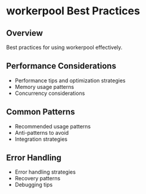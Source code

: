 # workerpool Best Practices

## Overview

Best practices for using workerpool effectively.

## Performance Considerations

- Performance tips and optimization strategies
- Memory usage patterns
- Concurrency considerations

## Common Patterns

- Recommended usage patterns
- Anti-patterns to avoid
- Integration strategies

## Error Handling

- Error handling strategies
- Recovery patterns
- Debugging tips
